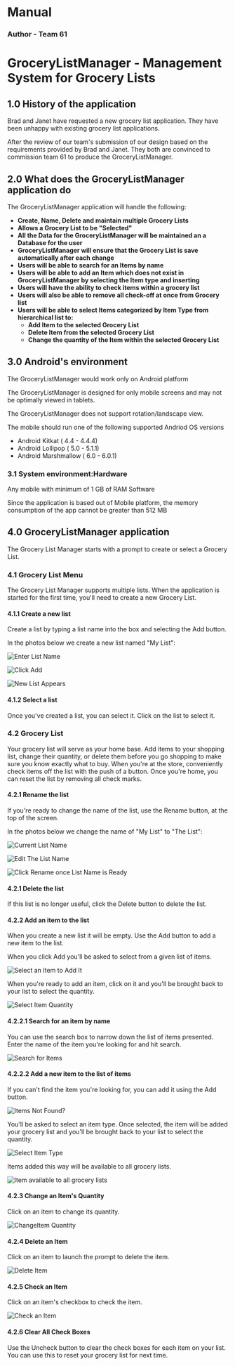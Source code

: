 # **Manual** #
### **Author - Team 61** #
# GroceryListManager - Management System for Grocery Lists #


## 1.0 History of the application #

Brad and Janet have requested a new grocery list application. They have been unhappy with existing grocery list applications.  

After the review of our team's submission of our design based on the requirements provided by Brad and Janet.  They both are convinced to commission team 61 to produce the GroceryListManager.

## 2.0 What does the GroceryListManager application do #

The GroceryListManager application will handle the following:

 - **Create, Name, Delete and maintain multiple Grocery Lists**
 - **Allows a Grocery List to be "Selected"** 
 - **All the Data for the GroceryListManager will be maintained an a Database for the user**
 - **GroceryListManager will ensure that the Grocery List is save automatically after each change** 
 - **Users will be able to search  for an Items by name**
 - **Users will be able to add an Item which does not exist in GroceryListManager by selecting the Item type  and inserting**
 - **Users will have the ability to check items within a grocery list**
 - **Users will also be able to remove all check-off at once from Grocery list**  
 - **Users will be able to select Items categorized by Item Type from hierarchical list to:**
	- **Add Item to the selected Grocery List**
	- **Delete Item from the selected Grocery List**
	- **Change the quantity of the Item within the selected Grocery List**

## 3.0 Android's environment #


The GroceryListManager would work only on Android platform

The GroceryListManager is designed for only mobile screens and may not be optimally viewed in tablets.

The GroceryListManager does not support rotation/landscape view.

The mobile should run one of the following supported Andriod OS versions

 - Android Kitkat ( 4.4 - 4.4.4)
 - Android Lollipop ( 5.0 - 5.1.1)
 - Android Marshmallow ( 6.0 - 6.0.1)

### 3.1 System environment:Hardware ###


Any mobile with minimum of 1 GB of RAM
Software

Since the application is based out of Mobile platform, 
the memory consumption of the app cannot be greater than 512 MB

## 4.0 GroceryListManager application ##

The Grocery List Manager starts with a prompt to create or select a Grocery List.


### 4.1 Grocery List Menu ###
   The Grocery List Manager supports multiple lists. When the application is started for the first time, you'll need to create a new Grocery List.

#### 4.1.1 Create a new list  

Create a list by typing a list name into the box and selecting the Add button.

In the photos below we create a new list named "My List":


![Enter List Name](./UserManualImages/Create-New-Grocery-List1.PNG)


![Click Add](./UserManualImages/Create-New-Grocery-List2.PNG)


![New List Appears](./UserManualImages/Create-New-Grocery-List3.PNG)

#### 4.1.2 Select a list  

Once you've created a list, you can select it. Click on the list to select it.

### 4.2 Grocery List ###

Your grocery list will serve as your home base. Add items to your shopping list, change their quantity, or delete them before you go shopping to make sure you know exactly what to buy.
When you're at the store, conveniently check items off the list with the push of a button. 
Once you're home, you can reset the list by removing all check marks.  

#### 4.2.1 Rename the list
If you're ready to change the name of the list, use the Rename button, at the top of the screen.

In the photos below we change the name of "My List" to "The List":


![Current List Name](./UserManualImages/Rename-Grocery-List1.PNG)

![Edit The List Name](./UserManualImages/Rename-Grocery-List2.PNG)

![Click Rename once List Name is Ready](./UserManualImages/Rename-Grocery-List3.PNG)

#### 4.2.1 Delete the list

If this list is no longer useful, click the Delete button to delete the list.

#### 4.2.2 Add an item to the list

When you create a new list it will be empty. Use the Add button to add a new item to the list.

When you click Add you'll be asked to select from a given list of items.

![Select an Item to Add It](./UserManualImages/Add-Item-To-Grocery-List.PNG)

When you're ready to add an item, click on it and you'll be brought back to your list to select the quantity.

![Select Item Quantity](./UserManualImages/Select-Item-Quantity.PNG)


#### 4.2.2.1 Search for an item by name

You can use the search box to narrow down the list of items presented. Enter the name of the item you're looking for and hit search.  

![Search for Items](./UserManualImages/Search-For-Items-To-Add-To-Grocery-List.PNG)


#### 4.2.2.2 Add a new item to the list of items

If you can't find the item you're looking for, you can add it using the Add button.

![Items Not Found?](./UserManualImages/Search-Item-Not-Found.PNG)

You'll be asked to select an item type. Once selected, the item will be added your grocery list and you'll be brought back to your list to select the quantity.

![Select Item Type](./UserManualImages/Select-Item-Type.PNG)

Items added this way will be available to all grocery lists. 

![Item available to all grocery lists](./UserManualImages/Item-Added-To-Item-List.PNG)

#### 4.2.3 Change an Item's Quantity

Click on an item to change its quantity.

![ChangeItem Quantity](./UserManualImages/Select-Item-Quantity.PNG)

#### 4.2.4 Delete an Item

Click on an item to launch the prompt to delete the item.

![Delete Item](./UserManualImages/Select-Item-Quantity.PNG)

#### 4.2.5  Check an Item

Click on an item's checkbox to check the item.

![Check an Item](./UserManualImages/Item-Checked.PNG)

#### 4.2.6 Clear All Check Boxes

Use the Uncheck button to clear the check boxes for each item on your list. You can use this to reset your grocery list for next time.






















                                                                                                                                      

